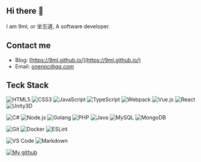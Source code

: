 ## Hi there 👋

I am 9ml, or 坐忘道, A software developer.

## Contact me

- Blog: [https://9ml.github.io/](https://9ml.github.io/)
- Email: [onenpc@qq.com](mailto:onenpc@qq.com)

## Teck Stack

![HTML5](https://img.shields.io/badge/HTML5-E34F26?logo=html5&logoColor=white)
![CSS3](https://img.shields.io/badge/CSS3-1572B6?logo=css3&logoColor=white)
![JavaScript](https://img.shields.io/badge/JavaScript-F7DF1E?logo=javascript&logoColor=black)
![TypeScript](https://img.shields.io/badge/TypeScript-3178C6?logo=typescript&logoColor=white)
![Webpack](https://img.shields.io/badge/Webpack-8DD6F9?style=flat&logo=webpack&logoColor=black)
![Vue.js](https://img.shields.io/badge/Vue.js-4FC08D?style=flat&logo=vuedotjs&logoColor=white)
![React](https://img.shields.io/badge/React-61DAFB?logo=react&logoColor=black)
![Unity3D](https://img.shields.io/badge/Unity-000000?style=flat&logo=unity&logoColor=white)

![C#](https://img.shields.io/badge/C%23-239120?style=flat&logo=csharp&logoColor=white)
![Node.js](https://img.shields.io/badge/Node.js-339933?logo=node.js&logoColor=white)
![Golang](https://img.shields.io/badge/Go-00ADD8?style=flat&logo=go&logoColor=white)
![PHP](https://img.shields.io/badge/PHP-777BB4?style=flat&logo=php&logoColor=white)
![Java](https://img.shields.io/badge/Java-007396?style=flat&logo=java&logoColor=white)
![MySQL](https://img.shields.io/badge/MySQL-4479A1?logo=mysql&logoColor=white)
![MongoDB](https://img.shields.io/badge/MongoDB-47A248?logo=mongodb&logoColor=white)

![Git](https://img.shields.io/badge/Git-F05032?logo=git&logoColor=white)
![Docker](https://img.shields.io/badge/Docker-2496ED?logo=docker&logoColor=white)
![ESLint](https://img.shields.io/badge/ESLint-4B32C3?style=flat&logo=eslint&logoColor=white)

![VS Code](https://img.shields.io/badge/VS_Code-007ACC?style=flat&logo=visualstudiocode&logoColor=white)
![Markdown](https://img.shields.io/badge/Markdown-000000?style=flat&logo=markdown&logoColor=white)

[![My github](https://github-readme-stats.vercel.app/api?username=9ml&show_icons=true&theme=buefy&count_private=true)](https://github.com/9ml)
